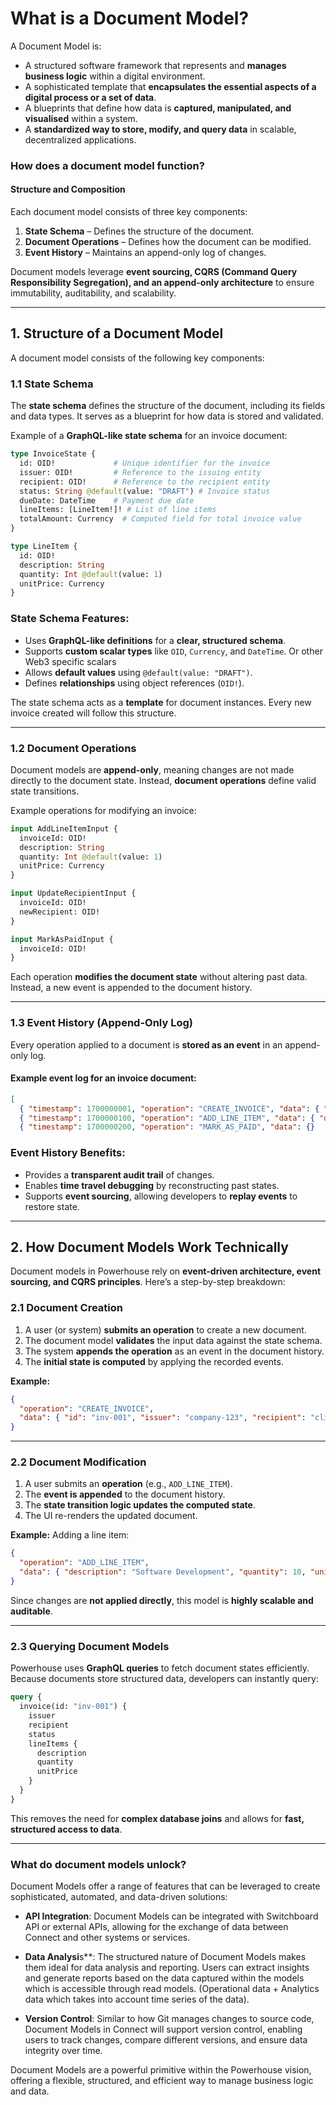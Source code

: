 # What is a Document Model?

A Document Model is: 
- A structured software framework that represents and **manages business logic** within a digital environment. 
- A sophisticated template that **encapsulates the essential aspects of a digital process or a set of data**. 
- A blueprints that define how data is **captured, manipulated, and visualised** within a system. 
- A **standardized way to store, modify, and query data** in scalable, decentralized applications.

### **How does a document model function?**

#### **Structure and Composition**

Each document model consists of three key components:

1. **State Schema** – Defines the structure of the document.
2. **Document Operations** – Defines how the document can be modified.
3. **Event History** – Maintains an append-only log of changes.

Document models leverage **event sourcing, CQRS (Command Query Responsibility Segregation), and an append-only architecture** to ensure immutability, auditability, and scalability. 

---

## **1. Structure of a Document Model**

A document model consists of the following key components:

### **1.1 State Schema**

The **state schema** defines the structure of the document, including its fields and data types. It serves as a blueprint for how data is stored and validated.

Example of a **GraphQL-like state schema** for an invoice document:

```graphql
type InvoiceState {
  id: OID!             # Unique identifier for the invoice
  issuer: OID!         # Reference to the issuing entity
  recipient: OID!      # Reference to the recipient entity
  status: String @default(value: "DRAFT") # Invoice status
  dueDate: DateTime    # Payment due date
  lineItems: [LineItem!]! # List of line items
  totalAmount: Currency  # Computed field for total invoice value
}

type LineItem {
  id: OID!
  description: String
  quantity: Int @default(value: 1)
  unitPrice: Currency
}
```

### **State Schema Features:**

- Uses **GraphQL-like definitions** for a **clear, structured schema**.
- Supports **custom scalar types** like `OID`, `Currency`, and `DateTime`. Or other Web3 specific scalars
- Allows **default values** using `@default(value: "DRAFT")`.
- Defines **relationships** using object references (`OID!`).

The state schema acts as a **template** for document instances. Every new invoice created will follow this structure.

---

### **1.2 Document Operations**

Document models are **append-only**, meaning changes are not made directly to the document state. Instead, **document operations** define valid state transitions.

Example operations for modifying an invoice:

```graphql
input AddLineItemInput {
  invoiceId: OID!
  description: String
  quantity: Int @default(value: 1)
  unitPrice: Currency
}

input UpdateRecipientInput {
  invoiceId: OID!
  newRecipient: OID!
}

input MarkAsPaidInput {
  invoiceId: OID!
}
```

Each operation **modifies the document state** without altering past data. Instead, a new event is appended to the document history.

---

### **1.3 Event History (Append-Only Log)**

Every operation applied to a document is **stored as an event** in an append-only log.

#### **Example event log for an invoice document:**

```json
[
  { "timestamp": 1700000001, "operation": "CREATE_INVOICE", "data": { "id": "inv-001", "issuer": "company-123", "recipient": "client-456" } },
  { "timestamp": 1700000100, "operation": "ADD_LINE_ITEM", "data": { "description": "Software Development", "quantity": 10, "unitPrice": 100 } },
  { "timestamp": 1700000200, "operation": "MARK_AS_PAID", "data": {} 
```

### **Event History Benefits:**

- Provides a **transparent audit trail** of changes.
- Enables **time travel debugging** by reconstructing past states.
- Supports **event sourcing**, allowing developers to **replay events** to restore state.

---

## **2. How Document Models Work Technically**

Document models in Powerhouse rely on **event-driven architecture, event sourcing, and CQRS principles**. Here’s a step-by-step breakdown:

### **2.1 Document Creation**

1. A user (or system) **submits an operation** to create a new document.
2. The document model **validates** the input data against the state schema.
3. The system **appends the operation** as an event in the document history.
4. The **initial state is computed** by applying the recorded events.

**Example:**

```json
{
  "operation": "CREATE_INVOICE",
  "data": { "id": "inv-001", "issuer": "company-123", "recipient": "client-456" }
}
```

---

### **2.2 Document Modification**

1. A user submits an **operation** (e.g., `ADD_LINE_ITEM`).
2. The **event is appended** to the document history.
3. The **state transition logic updates the computed state**.
4. The UI re-renders the updated document.

**Example:**
Adding a line item:

```json
{
  "operation": "ADD_LINE_ITEM",
  "data": { "description": "Software Development", "quantity": 10, "unitPrice": 100 }
}
```

Since changes are **not applied directly**, this model is **highly scalable and auditable**.

---

### **2.3 Querying Document Models**

Powerhouse uses **GraphQL queries** to fetch document states efficiently. Because documents store structured data, developers can instantly query:

```graphql
query {
  invoice(id: "inv-001") {
    issuer
    recipient
    status
    lineItems {
      description
      quantity
      unitPrice
    }
  }
}
```

This removes the need for **complex database joins** and allows for **fast, structured access to data**.

---

### **What do document models unlock?**

Document Models offer a range of features that can be leveraged to create sophisticated, automated, and data-driven solutions:

- **API Integration**: Document Models can be integrated with Switchboard API or external APIs, allowing for the exchange of data between Connect and other systems or services.

- **Data Analysi**s**: The structured nature of Document Models makes them ideal for data analysis and reporting. Users can extract insights and generate reports based on the data captured within the models which is accessible through read models. (Operational data + Analytics data which takes into account time series of the data). 

- **Version Control**: Similar to how Git manages changes to source code, Document Models in Connect will support version control, enabling users to track changes, compare different versions, and ensure data integrity over time.

Document Models are a powerful primitive within the Powerhouse vision, offering a flexible, structured, and efficient way to manage business logic and data. 